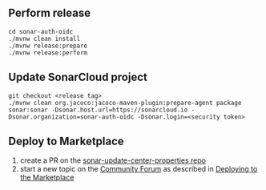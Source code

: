 
## Perform release

```
cd sonar-auth-oidc
./mvnw clean install
./mvnw release:prepare
./mvnw release:perform
```


## Update SonarCloud project

```
git checkout <release tag>
./mvnw clean org.jacoco:jacoco-maven-plugin:prepare-agent package sonar:sonar -Dsonar.host.url=https://sonarcloud.io -Dsonar.organization=sonar-auth-oidc -Dsonar.login=<security token>

```


## Deploy to Marketplace

1. create a PR on the [sonar-update-center-properties repo](https://github.com/SonarSource/sonar-update-center-properties)
1. start a new topic on the [Community Forum](https://community.sonarsource.com/c/plugins) as described in [Deploying to the Marketplace](https://docs.sonarqube.org/latest/extend/deploying-to-marketplace/)
